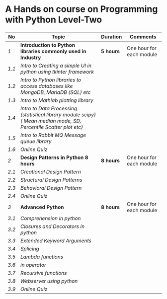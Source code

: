 #  A Hands on course on Programming with Python Level-Two
### 

|**No** | **Topic**         |**Duration** | **Comments**|
|------ | ----------------- |-------------|-------------|
|   *1* | **Introduction to Python libraries commonly used in Industry** | **5 hours** | One hour for each module|
|   *1.1* | *Intro to Creating a simple UI in python using tkinter framework*            | | |
|   *1.2* | *Intro to Python libraries to access databases like MongoDB, MariaDB (SQL) etc*            | | |
|   *1.3* | *Intro to Mathlab plotting library*            | | |
|   *1.4* | *Intro to Data Processing (statistical library module scipy) ( Mean median mode, SD, Percentile  Scatter plot etc)*            | | |
|   *1.5* | *Intro to Rabbit MQ Message queue library*            | | |
|   *1.6* | *Online Quiz*            | | |
|   *2* | **Design Patterns in Python 8 hours** | **8 hours** | One hour for each module|
|   *2.1* | *Creational Design Pattern*            | | |
|   *2.2* | *Structural Design Patterns*            | | |
|   *2.3* | *Behavioral Design Pattern*            | | |
|   *2.4* | *Online Quiz*            | | |
|   *3* | **Advanced Python** | **8 hours** | One hour for each module|
|   *3.1* | *Comprehension in python*            | | |
|   *3.2* | *Closures and  Decorators in python*            | | |
|   *3.3* | *Extended Keyword Arguments*            | | |
|   *3.4* | *Splicing*            | | |
|   *3.5* | *Lambda functions*            | | |
|   *3.6* | *in operator*            | | |
|   *3.7* | *Recursive functions*            | | |
|   *3.8* | *Webserver using python*            | | |
|   *3.9* | *Online Quiz*            | | |
